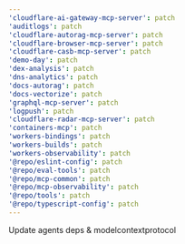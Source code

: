 ```yaml
---
'cloudflare-ai-gateway-mcp-server': patch
'auditlogs': patch
'cloudflare-autorag-mcp-server': patch
'cloudflare-browser-mcp-server': patch
'cloudflare-casb-mcp-server': patch
'demo-day': patch
'dex-analysis': patch
'dns-analytics': patch
'docs-autorag': patch
'docs-vectorize': patch
'graphql-mcp-server': patch
'logpush': patch
'cloudflare-radar-mcp-server': patch
'containers-mcp': patch
'workers-bindings': patch
'workers-builds': patch
'workers-observability': patch
'@repo/eslint-config': patch
'@repo/eval-tools': patch
'@repo/mcp-common': patch
'@repo/mcp-observability': patch
'@repo/tools': patch
'@repo/typescript-config': patch
---
```


Update agents deps & modelcontextprotocol
